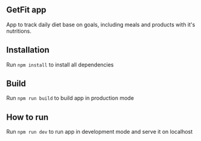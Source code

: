 
## GetFit app

App to track daily diet base on goals, including meals and products with it's nutritions.

## Installation

Run `npm install` to install all dependencies

## Build

Run `npm run build` to build app in production mode

## How to run

Run `npm run dev` to run app in development mode and serve it on localhost
